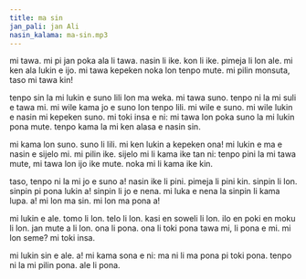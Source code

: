 ```yaml
---
title: ma sin
jan_pali: jan Ali
nasin_kalama: ma-sin.mp3
---
```

mi tawa. mi pi jan poka ala li tawa. nasin li ike. kon li ike. pimeja li lon ale. mi ken ala lukin e ijo. mi tawa kepeken noka lon tenpo mute. mi pilin monsuta,
taso mi tawa kin! 

tenpo sin la mi lukin e suno lili lon ma weka. mi tawa suno. tenpo ni la mi suli e tawa mi. mi wile kama jo e suno lon tenpo lili. mi wile e suno. mi wile lukin e nasin mi kepeken suno. mi toki insa e ni: mi tawa lon poka suno la mi lukin pona mute. tenpo kama la mi ken alasa e nasin sin.

mi kama lon suno. suno li lili. mi ken lukin a kepeken ona! mi lukin e ma e nasin e sijelo mi. mi pilin ike. sijelo mi li kama ike tan ni: tenpo pini la mi tawa mute, mi tawa lon ijo ike mute. noka mi li kama ike kin.

taso, tenpo ni la mi jo e suno a! nasin ike li pini. pimeja li pini kin. sinpin li lon. sinpin pi pona lukin a! sinpin li jo e nena. mi luka e nena la sinpin li kama
lupa. a! mi lon ma sin. mi lon ma pona a!

mi lukin e ale. tomo li lon. telo li lon. kasi en soweli li lon. ilo en poki en moku li lon. jan mute a li lon. ona li pona. ona li toki pona tawa mi, li pona e mi. mi
lon seme? mi toki insa.

mi lukin sin e ale. a! mi kama sona e ni: ma ni li ma pona pi toki pona. tenpo ni la mi pilin pona. ale li pona.